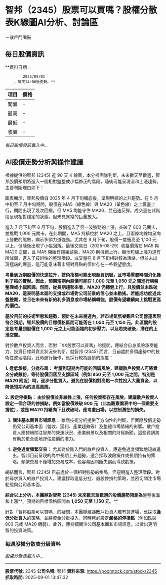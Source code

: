# 智邦（2345）股票可以買嗎？股權分散表K線圖AI分析、討論區
－散戶鬥嘴鼓

## 每日股價資訊

**資料日期：
        
            2025/09/01
        ，每天14:00後更新。**

| 項目 | 價格 |
|------|------|
| 開盤 | - |
| 最高 | - |
| 最低 | - |
| 收盤 | - |

*每日股價資訊載入中...*

## AI股價走勢分析與操作建議

根據提供的智邦 (2345) 近 90 天 K 線圖，本分析團隊判斷，未來數天至數週，智邦股價預期將進入一個相對盤整或小幅修正的階段，隨後可能呈現溫和上漲趨勢。主要判斷理由如下：

圖表顯示，智邦股價自 2025 年 4 月下旬觸底後，呈現明顯的上升趨勢。在 5 月中旬至 7 月中旬期間，股價在 MA5（綠色線）與 MA20（黃色線）之上震盪上行，期間出現了幾次回檔，但 MA5 均能守住 MA20，並迅速反彈。成交量在此階段呈現相對穩定的狀態，但未見異常的巨量放大。

進入 7 月下旬至 8 月下旬，股價進入了另一波強勁的上漲，突破了 800 元關卡，並挑戰 1,000 元關卡。在此期間，MA5 持續位於 MA20 之上，且兩條均線均呈向上發散的態勢，顯示多頭力道強勁。尤其在 8 月下旬，股價一度衝高至 1,100 元以上，但隨後出現了小幅回落。最後交易日（2025-08-29）收盤價落在 MA5 與 MA20 之間，且 MA5 開始有趨緩跡象，MA20 則持續上行，顯示短線上漲力道有所減弱，進入了技術性的整理階段。成交量在 8 月下旬相對較為活絡，但並未出現極端的爆量，這可能意味著市場對高點的價位存在一些觀望態度。

**考量到近期股價的快速拉升，技術指標可能出現超買訊號，且市場需要時間消化獲利了結的賣壓。因此，預期短期內股價可能在 1,000 元至 1,050 元之間進行橫盤整理或小幅回調。然而，從長期趨勢來看，MA20 仍穩健上行，且股價並未跌破 MA20，這表明基本面的支撐或市場對公司前景的信心並未動搖。若能成功度過此盤整期，並且在未來有新的利多消息或市場結構轉強，股價有望繼續向上挑戰更高的價位。**

**基於目前的技術型態和趨勢，預計在未來幾週內，若市場氣氛樂觀且公司營運表現符合預期，智邦股價的目標價格區間可能落在 **1,050 元至 1,150 元**。此區間的設定是考量到股價在 1,000 元之上可能面臨的初步壓力，以及若突破後，潛在的上漲空間。**

對於散戶投資人而言，面對「XX股票可以買嗎」的疑問，應結合自身風險承受能力、投資目標與資金狀況來判斷。就智邦 (2345) 而言，目前處於多頭趨勢中的技術性整理階段，此時進行操作，應採行較為謹慎的態度：

**1.  **逢低承接，分批布局：** 考量到短期內可能的回調風險，建議散戶投資人可將資金分成數份，等待股價回落至支撐區域（例如 950 元至 1,000 元之間，特別是 MA20 附近）時，逐步分批買入。避免在股價相對高點一次性投入大量資金，以降低短期內的追高風險。**

**2.  **設定停損點：** 由於股價並非線性上漲，任何投資都存在風險。建議散戶投資人設定一個合理的停損點，例如當股價跌破 900 元（此為觀察圖表中的一個重要支撐位），或是 MA20 持續向下且跌破時，應考慮出場，以控制潛在的損失。**

3.  **關注基本面與市場訊息：** 雖然技術分析提供了方向性的判斷，但實際股價走勢仍受公司基本面（營收、獲利、產業趨勢等）及整體市場情緒的影響。散戶投資人應持續關注智邦的營運狀況、產業前景以及相關的財經新聞，這些資訊將有助於更全面地評估股價的潛力。

4.  **避免過度頻繁交易：** 尤其對於剛入門的散戶投資人，應避免過度頻繁地短線進出。智邦目前呈現的為中長期上升趨勢，適合採取波段操作或長期持有的策略。頻繁交易不僅增加交易成本，也容易因判斷失誤而導致虧損。

總結而言，智邦 (2345) 目前處於一個相對強勢的格局，但短期進入整理階段。對於尋求買入的散戶投資人，建議採取逢低分批、嚴設停損的策略，並密切關注市場動態與公司基本面。

**綜合以上分析，本團隊對智邦 (2345) 未來數天至數週的股價趨勢預測為**盤整後溫和上漲**。預期的目標價格區間為 **1,050 元至 1,150 元**。**

針對「智邦股票可以買嗎」的疑問，本團隊建議散戶投資人若有意進場，應採取**逢低分批買入**的策略，並將資金分批投入，同時務必設定**嚴格的停損點**（例如跌破 900 元或 MA20 轉弱）。此外，應持續關注公司基本面和市場訊息，以做出更明智的投資決策。

### 每週股權分散表分級資料

*股權分散表載入中...*

---

**股票代號:** 2345
**公司名稱:** 智邦
**資料來源:** https://poorstock.com/stock/2345
**抓取時間:** 2025-09-01 13:47:32